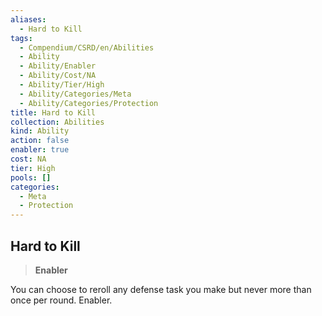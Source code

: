 ```yaml
---
aliases:
  - Hard to Kill
tags:
  - Compendium/CSRD/en/Abilities
  - Ability
  - Ability/Enabler
  - Ability/Cost/NA
  - Ability/Tier/High
  - Ability/Categories/Meta
  - Ability/Categories/Protection
title: Hard to Kill
collection: Abilities
kind: Ability
action: false
enabler: true
cost: NA
tier: High
pools: []
categories:
  - Meta
  - Protection
---
```

## Hard to Kill    
>**Enabler**  
    
You can choose to reroll any defense task you make but never more than once per round. Enabler.